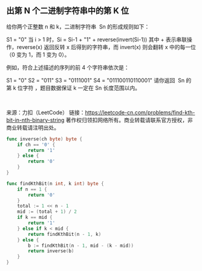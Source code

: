 ## 出第 N 个二进制字符串中的第 K 位

给你两个正整数 n 和 k，二进制字符串  Sn 的形成规则如下：

S1 = "0"
当 i > 1 时，Si = Si-1 + "1" + reverse(invert(Si-1))
其中 + 表示串联操作，reverse(x) 返回反转 x 后得到的字符串，而 invert(x) 则会翻转 x 中的每一位（0 变为 1，而 1 变为 0）。

例如，符合上述描述的序列的前 4 个字符串依次是：

S1 = "0"
S2 = "011"
S3 = "0111001"
S4 = "011100110110001"
请你返回  Sn 的 第 k 位字符 ，题目数据保证 k 一定在 Sn 长度范围以内。

 

来源：力扣（LeetCode）
链接：https://leetcode-cn.com/problems/find-kth-bit-in-nth-binary-string
著作权归领扣网络所有。商业转载请联系官方授权，非商业转载请注明出处。
```go
func inverse(ch byte) byte {
    if ch == '0' {
        return '1'
    } else {
        return '0'
    }
}

func findKthBit(n int, k int) byte {
    if n == 1 {
        return '0'
    }
    total := 1 << n - 1
    mid := (total + 1) / 2
    if k == mid {
        return '1'
    } else if k < mid {
        return findKthBit(n - 1, k)
    } else {
        b := findKthBit(n - 1, mid - (k - mid))
        return inverse(b)
    }
}

```
